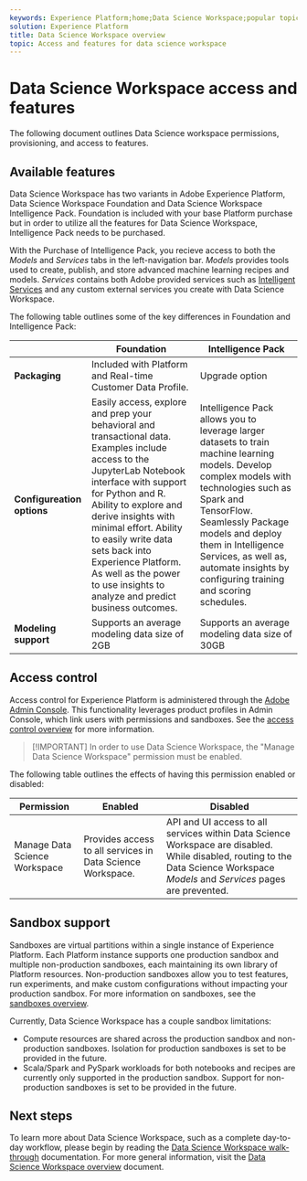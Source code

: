 ```yaml
---
keywords: Experience Platform;home;Data Science Workspace;popular topics;access control;sandbox;foundation;intelligence pack
solution: Experience Platform
title: Data Science Workspace overview
topic: Access and features for data science workspace
---
```


# Data Science Workspace access and features

The following document outlines Data Science workspace permissions, provisioning, and access to features. 

## Available features

Data Science Workspace has two variants in Adobe Experience Platform, Data Science Workspace Foundation and Data Science Workspace Intelligence Pack. Foundation is included with your base Platform purchase but in order to utilize all the features for Data Science Workspace, Intelligence Pack needs to be purchased. 

With the Purchase of Intelligence Pack, you recieve access to both the *Models* and *Services* tabs in the left-navigation bar. *Models* provides tools used to create, publish, and store advanced machine learning recipes and models. *Services* contains both Adobe provided services such as [Intelligent Services](../intelligent-services/home.md) and any custom external services you create with Data Science Workspace.

The following table outlines some of the key differences in Foundation and Intelligence Pack:

| | Foundation | Intelligence Pack |
| --- | --- | --- |
| **Packaging** | Included with Platform and Real-time Customer Data Profile. | Upgrade option |
| **Configureation options** | Easily access, explore and prep your behavioral and transactional data. Examples include access to the JupyterLab Notebook interface with support for Python and R. Ability to explore and derive insights with minimal effort. Ability to easily write data sets back into Experience Platform. As well as the power to use insights to analyze and predict business outcomes. | Intelligence Pack allows you to leverage larger datasets to train machine learning models. Develop complex models with technologies such as Spark and TensorFlow. Seamlessly Package models and deploy them in Intelligence Services, as well as, automate insights by configuring training and scoring schedules. |
| **Modeling support** | Supports an average modeling data size of 2GB | Supports an average modeling data size of 30GB |



## Access control

Access control for Experience Platform is administered through the [Adobe Admin Console](https://adminconsole.adobe.com). This functionality leverages product profiles in Admin Console, which link users with permissions and sandboxes. See the [access control overview](../access-control/home.md) for more information.

>[!IMPORTANT] In order to use Data Science Workspace, the "Manage Data Science Workspace" permission must be enabled. 

The following table outlines the effects of having this permission enabled or disabled:

| Permission | Enabled | Disabled |
|---|---|---|
| Manage Data Science Workspace | Provides access to all services in Data Science Workspace. | API and UI access to all services within Data Science Workspace are disabled. While disabled, routing to the Data Science Workspace *Models* and *Services* pages are prevented. |

## Sandbox support

Sandboxes are virtual partitions within a single instance of Experience Platform. Each Platform instance supports one production sandbox and multiple non-production sandboxes, each maintaining its own library of Platform resources. Non-production sandboxes allow you to test features, run experiments, and make custom configurations without impacting your production sandbox. For more information on sandboxes, see the [sandboxes overview](../sandboxes/home.md).

Currently, Data Science Workspace has a couple sandbox limitations:

- Compute resources are shared across the production sandbox and non-production sandboxes. Isolation for production sandboxes is set to be provided in the future.
- Scala/Spark and PySpark workloads for both notebooks and recipes are currently only supported in the production sandbox. Support for non-production sandboxes is set to be provided in the future.

## Next steps

To learn more about Data Science Workspace, such as a complete day-to-day workflow, please begin by reading the [Data Science Workspace walk-through](./walkthrough.md) documentation. For more general information, visit the [Data Science Workspace overview](./home.md) document.